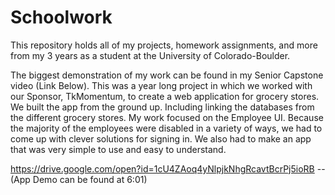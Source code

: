 # Schoolwork
This repository holds all of my projects, homework assignments, and more from my 3 years as a student at the University of Colorado-Boulder.


The biggest demonstration of my work can be found in my Senior Capstone video (Link Below).  This was a year long project in which we worked with our Sponsor, TkMomentum, to create a web application for grocery stores.  We built the app from the ground up.  Including linking the databases from the different grocery stores.  My work focused on the Employee UI. Because the majority of the employees were disabled in a variety of ways, we had to come up with clever solutions for signing in.  We also had to make an app that was very simple to use and easy to understand.


https://drive.google.com/open?id=1cU4ZAoq4yNlpjkNhgRcavtBcrPj5ioRB  --  (App Demo can be found at 6:01)
